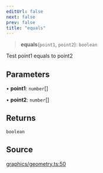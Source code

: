 ```yaml
---
editUrl: false
next: false
prev: false
title: "equals"
---
```


> **equals**(`point1`, `point2`): `boolean`

Test point1 equals to point2

## Parameters

• **point1**: `number`[]

• **point2**: `number`[]

## Returns

`boolean`

## Source

[graphics/geometry.ts:50](https://github.com/dgmjs/dgmjs/blob/main/packages/core/src/graphics/geometry.ts#L50)
